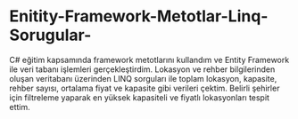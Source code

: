 # Enitity-Framework-Metotlar-Linq-Sorugular-
C# eğitim kapsamında framework metotlarını kullandım ve Entity Framework ile veri tabanı işlemleri gerçekleştirdim. Lokasyon ve rehber bilgilerinden oluşan veritabanı üzerinden LINQ sorguları ile toplam lokasyon, kapasite, rehber sayısı, ortalama fiyat ve kapasite gibi verileri çektim. Belirli şehirler için filtreleme yaparak en yüksek kapasiteli ve fiyatlı lokasyonları tespit ettim.
